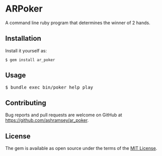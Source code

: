 # ARPoker

A command line ruby program that determines the winner of 2 hands.

## Installation

Install it yourself as:

    $ gem install ar_poker

## Usage

<pre>
$ bundle exec bin/poker help play
</pre>


## Contributing

Bug reports and pull requests are welcome on GitHub at https://github.com/ashramsey/ar_poker.


## License

The gem is available as open source under the terms of the [MIT License](http://opensource.org/licenses/MIT).
